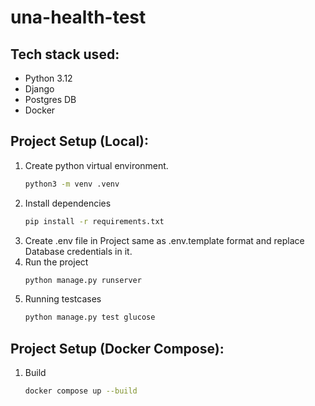 # una-health-test


## Tech stack used:

- Python 3.12
- Django
- Postgres DB
- Docker


## Project Setup (Local):

1) Create python virtual environment.
	```bash
	python3 -m venv .venv
	```
2) Install dependencies
	```bash
	pip install -r requirements.txt
	```
3) Create .env file in Project same as .env.template format and replace Database credentials in it.
4) Run the project
	```bash
	python manage.py runserver
	```
5) Running testcases
	```bash
	python manage.py test glucose
	```
 
## Project Setup (Docker Compose):

1) Build
	```bash
	docker compose up --build
	```